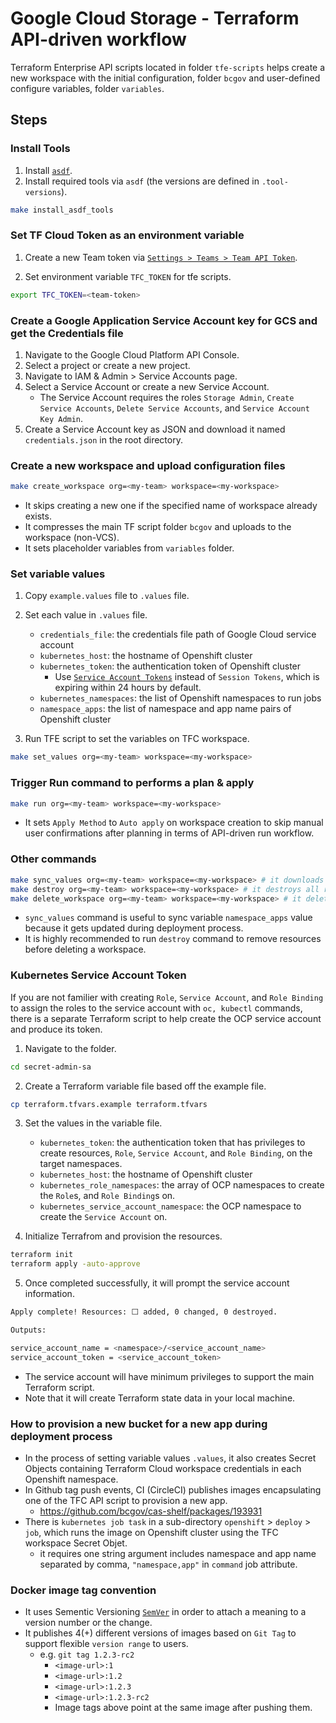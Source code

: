 # Google Cloud Storage - Terraform API-driven workflow

Terraform Enterprise API scripts located in folder `tfe-scripts` helps create a new workspace with the initial configuration, folder `bcgov`
and user-defined configure variables, folder `variables`.

## Steps

### Install Tools

1. Install [`asdf`](https://asdf-vm.com/#/core-manage-asdf-vm?id=install-asdf-vm).
1. Install required tools via `asdf` (the versions are defined in `.tool-versions`).

```bash
make install_asdf_tools
```

### Set TF Cloud Token as an environment variable

1. Create a new Team token via [`Settings > Teams > Team API Token`](https://app.terraform.io/app/thebuttonclan/settings/teams).

1. Set environment variable `TFC_TOKEN` for tfe scripts.

```bash
export TFC_TOKEN=<team-token>
```

### Create a Google Application Service Account key for GCS and get the Credentials file

1. Navigate to the Google Cloud Platform API Console.
1. Select a project or create a new project.
1. Navigate to IAM & Admin > Service Accounts page.
1. Select a Service Account or create a new Service Account.
   - The Service Account requires the roles `Storage Admin`, `Create Service Accounts`, `Delete Service Accounts`, and `Service Account Key Admin`.
1. Create a Service Account key as JSON and download it named `credentials.json` in the root directory.

### Create a new workspace and upload configuration files

```bash
make create_workspace org=<my-team> workspace=<my-workspace>
```

- It skips creating a new one if the specified name of workspace already exists.
- It compresses the main TF script folder `bcgov` and uploads to the workspace (non-VCS).
- It sets placeholder variables from `variables` folder.

### Set variable values

1. Copy `example.values` file to `.values` file.
1. Set each value in `.values` file.

   - `credentials_file`: the credentials file path of Google Cloud service account
   - `kubernetes_host`: the hostname of Openshift cluster
   - `kubernetes_token`: the authentication token of Openshift cluster
     - Use [`Service Account Tokens`](https://docs.openshift.com/container-platform/3.11/rest_api/index.html#rest-api-serviceaccount-tokens) instead of `Session Tokens`, which is expiring within 24 hours by default.
   - `kubernetes_namespaces`: the list of Openshift namespaces to run jobs
   - `namespace_apps`: the list of namespace and app name pairs of Openshift cluster

1. Run TFE script to set the variables on TFC workspace.

```bash
make set_values org=<my-team> workspace=<my-workspace>
```

### Trigger Run command to performs a plan & apply

```bash
make run org=<my-team> workspace=<my-workspace>
```

- It sets `Apply Method` to `Auto apply` on workspace creation to skip manual user confirmations after planning in terms of API-driven run workflow.

### Other commands

```bash
make sync_values org=<my-team> workspace=<my-workspace> # it downloads the current variable values from the workspace
make destroy org=<my-team> workspace=<my-workspace> # it destroys all resources created by the workspace
make delete_workspace org=<my-team> workspace=<my-workspace> # it deletes the workspace
```

- `sync_values` command is useful to sync variable `namespace_apps` value because it gets updated during deployment process.
- It is highly recommended to run `destroy` command to remove resources before deleting a workspace.

### Kubernetes Service Account Token

If you are not familier with creating `Role`, `Service Account`, and `Role Binding` to assign the roles to the service account with `oc, kubectl` commands, there is a separate Terraform script to help create the OCP service account and produce its token.

1. Navigate to the folder.

```bash
cd secret-admin-sa
```

2. Create a Terraform variable file based off the example file.

```bash
cp terraform.tfvars.example terraform.tfvars
```

3. Set the values in the variable file.

   - `kubernetes_token`: the authentication token that has privileges to create resources, `Role`, `Service Account`, and `Role Binding`, on the target namespaces.
   - `kubernetes_host`: the hostname of Openshift cluster
   - `kubernetes_role_namespaces`: the array of OCP namespaces to create the `Role`s, and `Role Binding`s on.
   - `kubernetes_service_account_namespace`: the OCP namespace to create the `Service Account` on.

4. Initialize Terrafrom and provision the resources.

```bash
terraform init
terraform apply -auto-approve
```

5. Once completed successfully, it will prompt the service account information.

```bash
Apply complete! Resources: ⬜ added, 0 changed, 0 destroyed.

Outputs:

service_account_name = <namespace>/<service_account_name>
service_account_token = <service_account_token>
```

- The service account will have minimum privileges to support the main Terraform script.
- Note that it will create Terraform state data in your local machine.

### How to provision a new bucket for a new app during deployment process

- In the process of setting variable values `.values`, it also creates Secret Objects containing Terraform Cloud workspace credentials in each Openshift namespace.
- In Github tag push events, CI (CircleCI) publishes images encapsulating one of the TFC API script to provision a new app.
  - https://github.com/bcgov/cas-shelf/packages/193931
- There is `kubernetes job task` in a sub-directory `openshift` > `deploy` > `job`, which runs the image on Openshift cluster using the TFC workspace Secret Objet.
  - it requires one string argument includes namespace and app name separated by comma, `"namespace,app"` in `command` job attribute.

### Docker image tag convention

- It uses Sementic Versioning [`SemVer`](https://semver.org/) in order to attach a meaning to a version number or the change.
- It publishes 4(+) different versions of images based on `Git Tag` to support flexible `version range` to users.
  - e.g. `git tag 1.2.3-rc2`
    - `<image-url>:1`
    - `<image-url>:1.2`
    - `<image-url>:1.2.3`
    - `<image-url>:1.2.3-rc2`
    - Image tags above point at the same image after pushing them.
